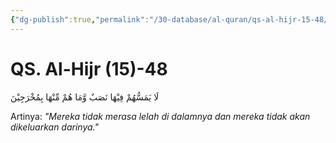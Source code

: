 ```yaml
---
{"dg-publish":true,"permalink":"/30-database/al-quran/qs-al-hijr-15-48/"}
---
```



# QS. Al-Hijr (15)-48
لَا يَمَسُّهُمْ فِيْهَا نَصَبٌ وَّمَا هُمْ مِّنْهَا بِمُخْرَجِيْنَ 

Artinya: *"Mereka tidak merasa lelah di dalamnya dan mereka tidak akan dikeluarkan darinya."*
